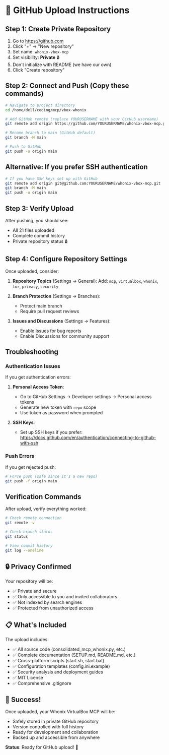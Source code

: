 # 🚀 GitHub Upload Instructions

## Step 1: Create Private Repository
1. Go to https://github.com
2. Click "+" → "New repository"
3. Set name: `whonix-vbox-mcp`
4. Set visibility: **Private** 🔒
5. Don't initialize with README (we have our own)
6. Click "Create repository"

## Step 2: Connect and Push (Copy these commands)

```bash
# Navigate to project directory
cd /home/dell/coding/mcp/vbox-whonix

# Add GitHub remote (replace YOURUSERNAME with your GitHub username)
git remote add origin https://github.com/YOURUSERNAME/whonix-vbox-mcp.git

# Rename branch to main (GitHub default)
git branch -M main

# Push to GitHub
git push -u origin main
```

## Alternative: If you prefer SSH authentication

```bash
# If you have SSH keys set up with GitHub
git remote add origin git@github.com:YOURUSERNAME/whonix-vbox-mcp.git
git branch -M main
git push -u origin main
```

## Step 3: Verify Upload

After pushing, you should see:
- All 21 files uploaded
- Complete commit history
- Private repository status 🔒

## Step 4: Configure Repository Settings

Once uploaded, consider:

1. **Repository Topics** (Settings → General):
   Add: `mcp`, `virtualbox`, `whonix`, `tor`, `privacy`, `security`

2. **Branch Protection** (Settings → Branches):
   - Protect main branch
   - Require pull request reviews

3. **Issues and Discussions** (Settings → Features):
   - Enable Issues for bug reports
   - Enable Discussions for community support

## Troubleshooting

### Authentication Issues
If you get authentication errors:

1. **Personal Access Token**: 
   - Go to GitHub Settings → Developer settings → Personal access tokens
   - Generate new token with `repo` scope
   - Use token as password when prompted

2. **SSH Keys**:
   - Set up SSH keys if you prefer: https://docs.github.com/en/authentication/connecting-to-github-with-ssh

### Push Errors
If you get rejected push:
```bash
# Force push (safe since it's a new repo)
git push -f origin main
```

## Verification Commands

After upload, verify everything worked:

```bash
# Check remote connection
git remote -v

# Check branch status
git status

# View commit history
git log --oneline
```

## 🔒 Privacy Confirmed

Your repository will be:
- ✅ Private and secure
- ✅ Only accessible to you and invited collaborators
- ✅ Not indexed by search engines
- ✅ Protected from unauthorized access

## 📋 What's Included

The upload includes:
- ✅ All source code (consolidated_mcp_whonix.py, etc.)
- ✅ Complete documentation (SETUP.md, README.md, etc.)
- ✅ Cross-platform scripts (start.sh, start.bat)
- ✅ Configuration templates (config.ini.example)
- ✅ Security analysis and deployment guides
- ✅ MIT License
- ✅ Comprehensive .gitignore

## 🎉 Success!

Once uploaded, your Whonix VirtualBox MCP will be:
- Safely stored in private GitHub repository
- Version controlled with full history
- Ready for development and collaboration
- Backed up and accessible from anywhere

**Status**: Ready for GitHub upload! 🚀

